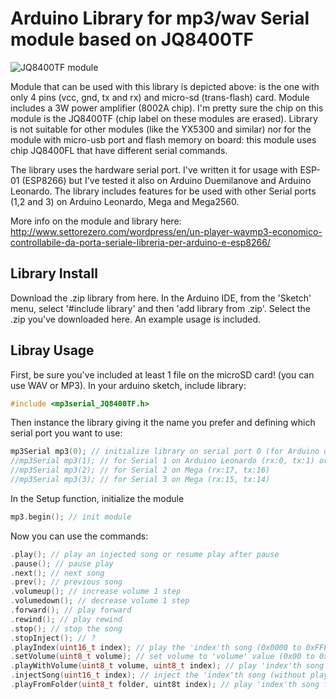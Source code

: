 # Arduino Library for mp3/wav Serial module based on JQ8400TF

![JQ8400TF module](https://github.com/Cyb3rn0id/mp3Serial_JQ8400TF/blob/master/documents/mp3wav_module.jpg)

Module that can be used with this library is depicted above: is the one with only 4 pins (vcc, gnd, tx and rx) and micro-sd  (trans-flash) card. Module includes a 3W power amplifier (8002A chip). I'm pretty sure the chip on this module is the JQ8400TF (chip label on these modules are erased). Library is not suitable for other modules (like the YX5300 and similar) nor for the module with micro-usb port and flash memory on board: this module uses chip JQ8400FL that have different serial commands. 

The library uses the hardware serial port. I've written it for usage with ESP-01 (ESP8266) but I've tested it also on Arduino Duemilanove and Arduino Leonardo. The library includes features for be used with other Serial ports (1,2 and 3) on Arduino Leonardo, Mega and Mega2560.

More info on the module and library here: http://www.settorezero.com/wordpress/en/un-player-wavmp3-economico-controllabile-da-porta-seriale-libreria-per-arduino-e-esp8266/

## Library Install

Download the .zip library from here. In the Arduino IDE, from the 'Sketch' menu, select '#include library' and then 'add library from .zip'. Select the .zip you've downloaded here. An example usage is included.

## Libray Usage

First, be sure you've included at least 1 file on the microSD card! (you can use WAV or MP3). In your arduino sketch, include library:

```C
#include <mp3serial_JQ8400TF.h>
```

Then instance the library giving it the name you prefer and defining which serial port you want to use:

```C
mp3Serial mp3(0); // initialize library on serial port 0 (for Arduino duemilanove, ESP8266 and others)
//mp3Serial mp3(1); // for Serial 1 on Arduino Leonardo (rx:0, tx:1) or Mega (rx:19, tx:18)
//mp3Serial mp3(2); // for Serial 2 on Mega (rx:17, tx:16)
//mp3Serial mp3(3); // for Serial 3 on Mega (rx:15, tx:14)
```

In the Setup function, initialize the module

```C
mp3.begin(); // init module
```

Now you can use the commands:

```C
.play(); // play an injected song or resume play after pause
.pause(); // pause play
.next(); // next song
.prev(); // previous song
.volumeup(); // increase volume 1 step
.volumedown(); // decrease volume 1 step
.forward(); // play forward
.rewind(); // play rewind
.stop(); // stop the song
.stopInject(); // ?
.playIndex(uint16_t index); // play the 'index'th song (0x0000 to 0xFFFF)
.setVolume(uint8_t volume); // set volume to 'volume' value (0x00 to 0x30)
.playWithVolume(uint8_t volume, uint8_t index); // play 'index'th song at 'volume' volume value
.injectSong(uint16_t index); // inject the 'index'th song (without playing it)
.playFromFolder(uint8_t folder, uint8t index); // play 'index'th song from 'folder'th folder
```
